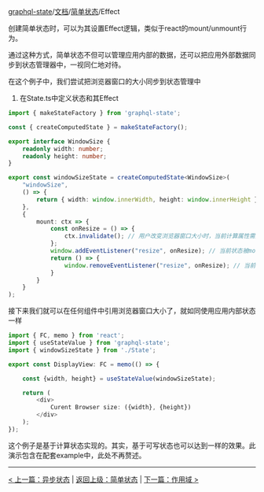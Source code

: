 [graphql-state](/)/[文档](../README_zh_CN.md)/[简单状态](./README_zh_CN.md)/Effect

创建简单状态时，可以为其设置Effect逻辑，类似于react的mount/unmount行为。

通过这种方式，简单状态不但可以管理应用内部的数据，还可以把应用外部数据同步到状态管理器中，一视同仁地对待。

在这个例子中，我们尝试把浏览器窗口的大小同步到状态管理中

1. 在State.ts中定义状态和其Effect

```ts
import { makeStateFactory } from 'graphql-state';

const { createComputedState } = makeStateFactory();

export interface WindowSize {
    readonly width: number;
    readonly height: number;
}

export const windowSizeState = createComputedState<WindowSize>(
    "windowSize", 
    () => {
        return { width: window.innerWidth, height: window.innerHeight };
    }, 
    {
        mount: ctx => {
            const onResize = () => { 
                ctx.invalidate(); // 用户改变浏览器窗口大小时，当前计算属性需要重新计算
            };
            window.addEventListener("resize", onResize); // 当前状态被mount
            return () => {
                window.removeEventListener("resize", onResize); // 当前状态被unmount
            }
        }
    }
);
```

接下来我们就可以在任何组件中引用浏览器窗口大小了，就如同使用应用内部状态一样

```ts
import { FC, memo } from 'react';
import { useStateValue } from 'graphql-state';
import { windowSizeState } from './State';

export const DisplayView: FC = memo(() => {

    const {width, height} = useStateValue(windowSizeState);

    return (
        <div>
            Curent Browser size: ({width}, {height})
        </div>
    );
});
```

这个例子是基于计算状态实现的。其实，基于可写状态也可以达到一样的效果。此演示包含在配套example中，此处不再赘述。

------------------------------------------

[< 上一篇：异步状态](./async_zh_CN.md) | [返回上级：简单状态](../README_zh_CN.md) | [下一篇：作用域 >](./scope_zh_CN.md)

    
